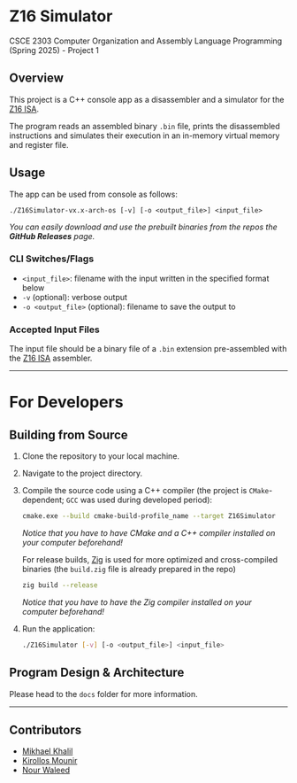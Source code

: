 # Z16 Simulator
CSCE 2303 Computer Organization and Assembly Language Programming (Spring 2025) - Project 1

## Overview

This project is a C++ console app as a disassembler and a simulator for the [Z16 ISA](https://github.com/shalan/z16).

The program reads an assembled binary `.bin` file, prints the disassembled instructions and simulates their execution in an in-memory virtual memory and register file.

## Usage

The app can be used from console as follows:

`./Z16Simulator-vx.x-arch-os [-v] [-o <output_file>] <input_file>`

*You can easily download and use the prebuilt binaries from the repos the **GitHub Releases** page.*

### CLI Switches/Flags

- `<input_file>`: filename with the input written in the specified format below
- `-v` (optional): verbose output
- `-o <output_file>` (optional): filename to save the output to

### Accepted Input Files
The input file should be a binary file of a `.bin` extension pre-assembled with the [Z16 ISA](https://github.com/shalan/z16) assembler.

---

# For Developers

## Building from Source

1. Clone the repository to your local machine.
2. Navigate to the project directory.
3. Compile the source code using a C++ compiler (the project is `CMake`-dependent; `GCC` was used during developed period):

    ```bash
    cmake.exe --build cmake-build-profile_name --target Z16Simulator
    ```

   *Notice that you have to have CMake and a C++ compiler installed on your computer beforehand!*

   For release builds, [Zig](https://ziglang.org/) is used for more optimized and cross-compiled binaries (the `build.zig` file is already prepared in the repo)

    ```bash
    zig build --release
    ```    

   *Notice that you have to have the Zig compiler installed on your computer beforehand!*


4. Run the application:
   ```bash
   ./Z16Simulator [-v] [-o <output_file>] <input_file>
   ```

## Program Design & Architecture
Please head to the `docs` folder for more information.

---

## Contributors

- [Mikhael Khalil](https://github.com/MikhaelMounay)
- [Kirollos Mounir](https://github.com/KirollosFady)
- [Nour Waleed](https://github.com/nourwaleedmo)
